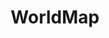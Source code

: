 ---
permalink: /technical-reference/worldmap/index/
layout: default
title: WorldMap
nav_order: 6
parent: Technical Reference
---
